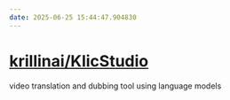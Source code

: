 ```yaml
---
date: 2025-06-25 15:44:47.904830
---
```


# [krillinai/KlicStudio](https://github.com/krillinai/KlicStudio)

video translation and dubbing tool using language models